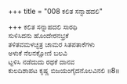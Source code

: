 +++
title = "008 ಕಲಿತ ಸನ್ನಾಹದಲಿ"

+++
ಕಲಿತ ಸನ್ನಾಹದಲಿ ಸಾರಥಿ   
ಸುಳಿಸಿದನು ಹೊಂದೇರನಭ್ರಕೆ   
ತಳಿತವಮಳಚ್ಛತ್ರ ಚಾಮರ ಸಿತಪತಾಕೆಗಳು   
ಅಳುಕೆ ನೆಲನಕ್ಷೋಣಿ ಬಲವಿ   
ಟ್ಟಳಿಸಿ ನಡೆದುದು ರಥಕೆ ದಾನವ   
ಕುಲದಿಶಾಪಟ ಕೃಷ್ಣ ಬಿಜಯಂಗೈದನೊಲವಿನಲಿ     ॥8॥